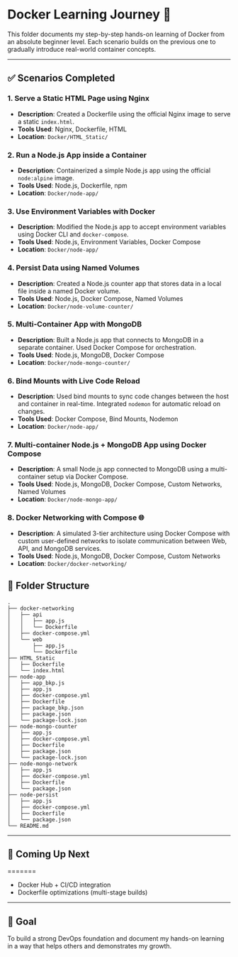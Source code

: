 # **Docker Learning Journey** 🚀

This folder documents my step-by-step hands-on learning of Docker from an absolute beginner level. Each scenario builds on the previous one to gradually introduce real-world container concepts.

---

## ✅ Scenarios Completed

### 1. Serve a Static HTML Page using Nginx
- **Description**: Created a Dockerfile using the official Nginx image to serve a static `index.html`.
- **Tools Used**: Nginx, Dockerfile, HTML
- **Location**: `Docker/HTML_Static/`

### 2. Run a Node.js App inside a Container
- **Description**: Containerized a simple Node.js app using the official `node:alpine` image.
- **Tools Used**: Node.js, Dockerfile, npm
- **Location**: `Docker/node-app/`

### 3. Use Environment Variables with Docker
- **Description**: Modified the Node.js app to accept environment variables using Docker CLI and `docker-compose`.
- **Tools Used**: Node.js, Environment Variables, Docker Compose
- **Location**: `Docker/node-app/`

### 4. Persist Data using Named Volumes
- **Description**: Created a Node.js counter app that stores data in a local file inside a named Docker volume.
- **Tools Used**: Node.js, Docker Compose, Named Volumes
- **Location**: `Docker/node-volume-counter/`

### 5. Multi-Container App with MongoDB
- **Description**: Built a Node.js app that connects to MongoDB in a separate container. Used Docker Compose for orchestration.
- **Tools Used**: Node.js, MongoDB, Docker Compose
- **Location**: `Docker/node-mongo-counter/`

### 6. Bind Mounts with Live Code Reload
- **Description**: Used bind mounts to sync code changes between the host and container in real-time. Integrated `nodemon` for automatic reload on changes.
- **Tools Used**: Docker Compose, Bind Mounts, Nodemon
- **Location**: `Docker/node-app/`
  
### 7. Multi-container Node.js + MongoDB App using Docker Compose
- **Description**: A small Node.js app connected to MongoDB using a multi-container setup via Docker Compose.
- **Tools Used**: Node.js, MongoDB, Docker Compose, Custom Networks, Named Volumes
- **Location**: `Docker/node-mongo-app/`

### 8. Docker Networking with Compose 🌐
- **Description**: A simulated 3-tier architecture using Docker Compose with custom user-defined networks to isolate communication between Web, API, and MongoDB services.
- **Tools Used**: Node.js, MongoDB, Docker Compose, Custom Networks 
- **Location**: `Docker/docker-networking/` 


## 📁 Folder Structure

```
.
├── docker-networking
│   ├── api
│   │   ├── app.js
│   │   └── Dockerfile
│   ├── docker-compose.yml
│   └── web
│       ├── app.js
│       └── Dockerfile
├── HTML_Static
│   ├── Dockerfile
│   └── index.html
├── node-app
│   ├── app_bkp.js
│   ├── app.js
│   ├── docker-compose.yml
│   ├── Dockerfile
│   ├── package_bkp.json
│   ├── package.json
│   └── package-lock.json
├── node-mongo-counter
│   ├── app.js
│   ├── docker-compose.yml
│   ├── Dockerfile
│   ├── package.json
│   └── package-lock.json
├── node-mongo-network
│   ├── app.js
│   ├── docker-compose.yml
│   ├── Dockerfile
│   └── package.json
├── node-persist
│   ├── app.js
│   ├── docker-compose.yml
│   ├── Dockerfile
│   └── package.json
└── README.md

```

---

## 🚧 Coming Up Next
=======
- Docker Hub + CI/CD integration
- Dockerfile optimizations (multi-stage builds)

---

## 🧠 Goal
To build a strong DevOps foundation and document my hands-on learning in a way that helps others and demonstrates my growth.

